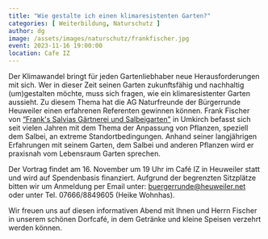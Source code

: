 ```yaml
---
title: "Wie gestalte ich einen klimaresistenten Garten?"
categories: [ Weiterbildung, Naturschutz ]
author: dg
image: /assets/images/naturschutz/frankfischer.jpg
event: 2023-11-16 19:00:00
location: Cafe IZ
---
```

Der Klimawandel bringt für jeden Gartenliebhaber neue Herausforderungen mit sich. Wer in dieser Zeit seinen Garten zukunftsfähig und nachhaltig (um)gestalten möchte, muss sich fragen, wie ein klimaresistenter Garten aussieht. Zu diesem Thema hat die AG Naturfreunde der Bürgerrunde Heuweiler einen erfahrenen Referenten gewinnen können. Frank Fischer von [“Frank's Salvias Gärtnerei und Salbeigarten"](https://www.franks-salvias.de) in Umkirch befasst sich seit vielen Jahren mit dem Thema  der Anpassung von Pflanzen, speziell dem Salbei, an extreme Standortbedingungen. Anhand seiner langjährigen Erfahrungen mit seinem Garten, dem Salbei und anderen Pflanzen wird er praxisnah vom Lebensraum Garten sprechen. 

Der Vortrag findet am 16. November um 19 Uhr im Café IZ in Heuweiler statt und wird auf Spendenbasis finanziert. Aufgrund der begrenzten Sitzplätze bitten wir um Anmeldung per Email unter: [buergerrunde@heuweiler.net](mailto:buergerrunde@heuweiler.net) oder unter Tel. 07666/8849605 (Heike Wohnhas).

Wir freuen uns auf diesen informativen Abend mit Ihnen und Herrn Fischer in unserem schönen Dorfcafé, in dem Getränke und kleine Speisen verzehrt werden können.